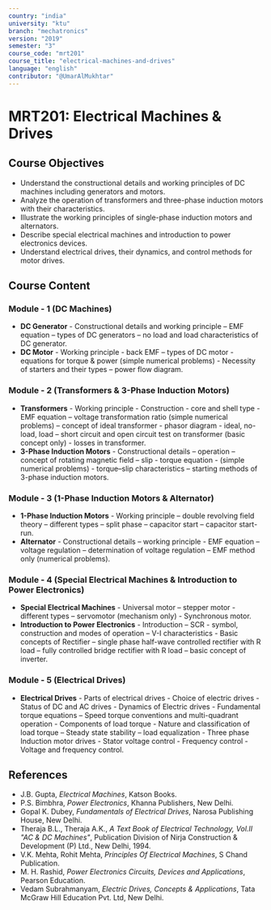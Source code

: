 ```yaml
---
country: "india"
university: "ktu"
branch: "mechatronics"
version: "2019"
semester: "3"
course_code: "mrt201"
course_title: "electrical-machines-and-drives"
language: "english"
contributor: "@UmarAlMukhtar"
---
```


# MRT201: Electrical Machines & Drives

## Course Objectives

* Understand the constructional details and working principles of DC machines including generators and motors.
* Analyze the operation of transformers and three-phase induction motors with their characteristics.
* Illustrate the working principles of single-phase induction motors and alternators.
* Describe special electrical machines and introduction to power electronics devices.
* Understand electrical drives, their dynamics, and control methods for motor drives.

## Course Content

### Module - 1 (DC Machines)

* **DC Generator** - Constructional details and working principle – EMF equation – types of DC generators – no load and load characteristics of DC generator.
* **DC Motor** - Working principle - back EMF – types of DC motor - equations for torque & power (simple numerical problems) - Necessity of starters and their types – power flow diagram.

### Module - 2 (Transformers & 3-Phase Induction Motors)

* **Transformers** - Working principle - Construction - core and shell type - EMF equation – voltage transformation ratio (simple numerical problems) – concept of ideal transformer - phasor diagram - ideal, no-load, load – short circuit and open circuit test on transformer (basic concept only) - losses in transformer.
* **3-Phase Induction Motors** - Constructional details – operation – concept of rotating magnetic field – slip - torque equation - (simple numerical problems) - torque–slip characteristics – starting methods of 3-phase induction motors.

### Module - 3 (1-Phase Induction Motors & Alternator)

* **1-Phase Induction Motors** - Working principle – double revolving field theory – different types – split phase – capacitor start – capacitor start-run.
* **Alternator** - Constructional details – working principle - EMF equation – voltage regulation – determination of voltage regulation – EMF method only (numerical problems).

### Module - 4 (Special Electrical Machines & Introduction to Power Electronics)

* **Special Electrical Machines** - Universal motor – stepper motor - different types – servomotor (mechanism only) - Synchronous motor.
* **Introduction to Power Electronics** - Introduction – SCR - symbol, construction and modes of operation – V-I characteristics - Basic concepts of Rectifier – single phase half-wave controlled rectifier with R load – fully controlled bridge rectifier with R load – basic concept of inverter.

### Module - 5 (Electrical Drives)

* **Electrical Drives** - Parts of electrical drives - Choice of electric drives - Status of DC and AC drives - Dynamics of Electric drives - Fundamental torque equations – Speed torque conventions and multi-quadrant operation - Components of load torque - Nature and classification of load torque – Steady state stability – load equalization - Three phase Induction motor drives - Stator voltage control - Frequency control - Voltage and frequency control.

## References

* J.B. Gupta, *Electrical Machines*, Katson Books.
* P.S. Bimbhra, *Power Electronics*, Khanna Publishers, New Delhi.
* Gopal K. Dubey, *Fundamentals of Electrical Drives*, Narosa Publishing House, New Delhi.
* Theraja B.L., Theraja A.K., *A Text Book of Electrical Technology, Vol.II "AC & DC Machines"*, Publication Division of Nirja Construction & Development (P) Ltd., New Delhi, 1994.
* V.K. Mehta, Rohit Mehta, *Principles Of Electrical Machines*, S Chand Publication.
* M. H. Rashid, *Power Electronics Circuits, Devices and Applications*, Pearson Education.
* Vedam Subrahmanyam, *Electric Drives, Concepts & Applications*, Tata McGraw Hill Education Pvt. Ltd, New Delhi.
